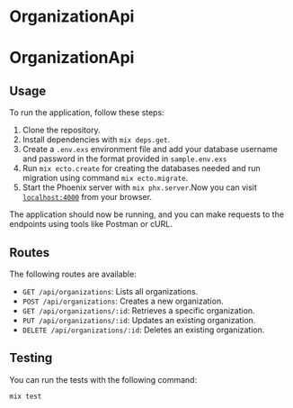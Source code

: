 # OrganizationApi

# OrganizationApi

## Usage

To run the application, follow these steps:

1. Clone the repository.
2. Install dependencies with `mix deps.get`.
3. Create a `.env.exs` environment file and add your database username and password in the format provided in `sample.env.exs`
4. Run `mix ecto.create` for creating the databases needed and run migration using command `mix ecto.migrate`.
4. Start the Phoenix server with `mix phx.server`.Now you can visit [`localhost:4000`](http://localhost:4000) from your browser.

The application should now be running, and you can make requests to the endpoints using tools like Postman or cURL.

## Routes

The following routes are available:
- `GET /api/organizations`: Lists all organizations.
- `POST /api/organizations`: Creates a new organization.
- `GET /api/organizations/:id`: Retrieves a specific organization.
- `PUT /api/organizations/:id`: Updates an existing organization.
- `DELETE /api/organizations/:id`: Deletes an existing organization.

## Testing

You can run the tests with the following command:

```
mix test
```